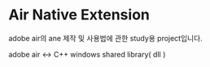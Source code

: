 Air Native Extension
===

adobe air의 ane 제작 및 사용법에 관한 study용 project입니다. 

adobe air <-> C++ windows shared library( dll ) 
